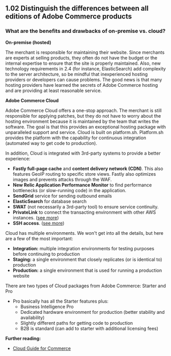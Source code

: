 ## 1.02 Distinguish the differences between all editions of Adobe Commerce products

### What are the benefits and drawbacks of on-premise vs. cloud?

**On-premise (hosted)**

The merchant is responsible for maintaining their website. Since merchants are experts at selling products, they often do not have the budget or the internal expertise to ensure that the site is properly maintained. Also, new technology requirements in 2.4 (for instance, ElasticSearch) add complexity to the server architecture, so be mindful that inexperienced hosting providers or developers can cause problems. The good news is that many hosting providers have learned the secrets of Adobe Commerce hosting and are providing at least reasonable service.

**Adobe Commerce Cloud**

Adobe Commerce Cloud offers a one-stop approach. The merchant is still responsible for applying patches, but they do not have to worry about the hosting environment because it is maintained by the team that writes the software. The goal is that this provides an exceptional hosting package with unparalleled support and service. Cloud is built on platform.sh. Platform.sh provides the platform with the capability for continuous integration (automated way to get code to production).

In addition, Cloud is integrated with 3rd-party systems to provide a better experience:

* **Fastly full-page cache** and **content delivery network (CDN)**. This also features GeoIP routing to specific store views. Fastly also optimizes images and prevents attacks through the WAF.
* **New Relic Application Performance Monitor** to find performance bottlenecks (or slow-running code) in the application.
* **SendGrid** service for sending outbound emails
* **ElasticSearch** for database search
* **SWAT** (not necessarily a 3rd-party tool) to ensure service continuity. 
* **PrivateLink** to connect the transacting environment with other AWS instances. ([see more](https://devdocs.magento.com/cloud/project/privatelink-service.html))
* **SSH access**. ([see more](https://devdocs.magento.com/cloud/env/environments-ssh.html))

Cloud has multiple environments. We won't get into all the details, but here are a few of the most important:

* **Integration:** multiple integration environments for testing purposes before continuing to production
* **Staging:** a single environment that closely replicates (or is identical to) production
* **Production:** a single environment that is used for running a production website

There are two types of Cloud packages from Adobe Commerce: Starter and Pro

* Pro basically has all the Starter features plus:
  * Business Intelligence Pro
  * Dedicated hardware environment for production (better stability and availability)
  * Slightly different paths for getting code to production 
  * B2B is standard (can add to starter with additional licensing fees)

**Further reading:**
* [Cloud Guide for Commerce](https://devdocs.magento.com/cloud/bk-cloud.html)
